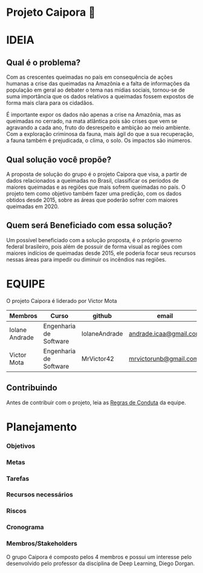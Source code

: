 # Projeto Caipora :deciduous_tree:


# IDEIA

## Qual é o problema?

Com as crescentes queimadas no país em consequência de ações humanas a crise das queimadas na Amazônia e a falta de informações da população em geral ao debater o tema nas mídias sociais, tornou-se de suma importância que os dados relativos a queimadas fossem expostos de forma mais clara para os cidadãos. 

É importante expor os dados não apenas a crise na Amazônia, mas as queimadas no cerrado, na mata atlântica pois são crises que vem se agravando a cada ano, fruto do desrespeito e ambição ao meio ambiente. Com a exploração criminosa da fauna, mais ágil do que a sua recuperação, a fauna também é prejudicada, o clima, o solo. Os impactos são inúmeros.


## Qual solução você propõe?
A proposta de solução do grupo é o projeto Caipora que visa, a partir de dados relacionados a queimadas no Brasil, classificar os períodos de maiores queimadas e as regiões que mais sofrem queimadas no país. O projeto tem como objetivo também fazer uma predição, com os dados obtidos desde 2015, sobre as áreas que poderão sofrer com maiores queimadas em 2020.


## Quem será Beneficiado com essa solução?

Um possível beneficiado com a solução proposta, é o próprio governo federal brasileiro, pois além de possuir de forma visual as regiões com maiores indícios de queimadas desde 2015, ele poderia focar seus recursos nessas áreas para impedir ou diminuir os incêndios nas regiões.

# EQUIPE

O projeto Caipora é liderado por Victor Mota


| Membros        | Curso                  | github        | email                  |
|----------------|------------------------|---------------|------------------------|
| Iolane Andrade | Engenharia de Software | IolaneAndrade | andrade.icaa@gmail.com |
| Victor Mota    | Engenharia de Software | MrVictor42    | mrvictorunb@gmail.com  |

## Contribuindo

Antes de contribuir com o projeto, leia as [Regras de Conduta](https://github.com/deeplearningunb/caipora/blob/development/.github/CONTRIBUTING.md) da equipe.

# Planejamento

### Objetivos

### Metas

### Tarefas

### Recursos necessários

### Riscos

### Cronograma

### Membros/Stakeholders

O grupo Caipora é composto pelos 4 membros e possui um interesse pelo desenvolvido pelo professor da disciplina de Deep Learning, Diego Dorgan.

